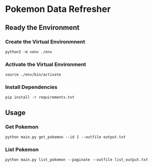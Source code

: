 # Pokemon Data Refresher

## Ready the Environment
### Create the Virtual Environmnent
```
python3 -m venv ./env
```
### Activate the Virtual Environment
```
source ./env/bin/activate
```
### Install Dependencies
```
pip install -r requirements.txt
```

## Usage
### Get Pokemon
```
python main.py get_pokemon --id 1 --outfile output.txt
```
### List Pokemon
```
python main.py list_pokemon --paginate --outfile list_output.txt
```



